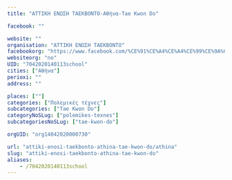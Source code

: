 ```yaml
---
title: "ΑΤΤΙΚΗ ΕΝΩΣΗ ΤΑΕΚΒΟΝΤΟ-Αθήνα-Tae Kwon Do"

facebook: ""

website: ""
organisation: "ΑΤΤΙΚΗ ΕΝΩΣΗ ΤΑΕΚΒΟΝΤΟ"
facebookorg: "https://www.facebook.com/%CE%91%CE%A4%CE%A4%CE%99%CE%9A%CE%97-%CE%95%CE%9D%CE%A9%CE%A3%CE%97-TAEKWONDO-149987405059176/"
websiteorg: "no"
UID: "7042020140113school"
cities: ["Αθήνα"]
perioxi: ""
address: ""

places: [""]
categories: ["Πολεμικές τέχνες"]
subcategories: ["Tae Kwon Do"]
categoryNoSLug: ["polemikes-texnes"]
subcategoriesNoSLug: ["tae-kwon-do"]

orgUID: "org14042020000730"

url: "attiki-enosi-taekbonto-athina-tae-kwon-do/athina"
slug: "attiki-enosi-taekbonto-athina-tae-kwon-do"
aliases:
    - /7042020140113school
---
```





